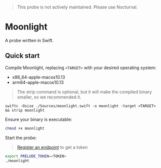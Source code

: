 > This probe is not actively maintained. Please use Nocturnal.

# Moonlight

A probe written in Swift.

## Quick start

Compile Moonlight, replacing ```<TARGET>``` with your desired operating system:

* x86_64-apple-macos10.13
* arm64-apple-macos10.13

> The strip command is optional, but it will make the compiled binary smaller, so we recommended it.

```
swiftc -Osize ./Sources/moonlight.swift -o moonlight -target <TARGET> && strip moonlight
```

Ensure your binary is executable:
```bash
chmod +x moonlight
```

Start the probe:

> [Register an endpoint](https://docs.preludesecurity.com/docs/probes#registering-endpoints) to get a token

```bash
export PRELUDE_TOKEN=<TOKEN>
./moonlight
```

